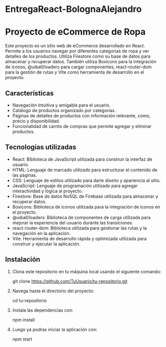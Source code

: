# EntregaReact-BolognaAlejandro

# Proyecto de eCommerce de Ropa

Este proyecto es un sitio web de eCommerce desarrollado en React. Permite a los usuarios navegar por diferentes categorías de ropa y ver detalles de los productos. Utiliza Firestore como su base de datos para almacenar y recuperar datos. También utiliza Boxicons para la integración de iconos, @uiball/loaders para cargar componentes, react-router-dom para la gestión de rutas y Vite como herramienta de desarrollo en el proyecto.

## Características

- Navegación intuitiva y amigable para el usuario.
- Catálogo de productos organizado por categorías.
- Páginas de detalles de productos con información relevante, como, precio y disponibilidad.
- Funcionalidad de carrito de compras que permite agregar y eliminar productos. 

## Tecnologías utilizadas

- React: Biblioteca de JavaScript utilizada para construir la interfaz de usuario.
- HTML: Lenguaje de marcado utilizado para estructurar el contenido de las páginas.
- CSS: Lenguaje de estilos utilizado para darle diseño y apariencia al sitio.
- JavaScript: Lenguaje de programación utilizado para agregar interactividad y lógica al proyecto.
- Firestore: Base de datos NoSQL de Firebase utilizada para almacenar y recuperar datos.
- Boxicons: Biblioteca de iconos utilizada para la integración de iconos en el proyecto.
- @uiball/loaders: Biblioteca de componentes de carga utilizada para mejorar la experiencia del usuario durante las transiciones.
- react-router-dom: Biblioteca utilizada para gestionar las rutas y la navegación en la aplicación.
- Vite: Herramienta de desarrollo rápida y optimizada utilizada para construir y ejecutar la aplicación.

## Instalación

1. Clona este repositorio en tu máquina local usando el siguiente comando:

   git clone https://github.com/TuUsuario/tu-repositorio.git

2. Navega hasta el directorio del proyecto:

    cd tu-repositorio

3. Instala las dependencias con:

    npm install

4. Luego ya podras iniciar la aplicación con:

    npm start
